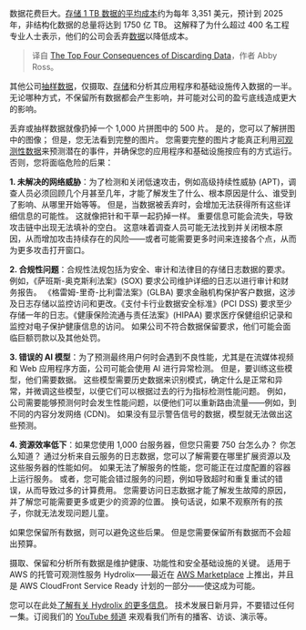 
<!--
title: 丢弃数据的四大后果
cover: https://cdn.thenewstack.io/media/2025/02/0f4b428e-missingpiece.jpg
-->

数据花费巨大。[存储 1 TB 数据的平均成本](https://hydrolix.io/the-cost-of-discarding-data/)约为每年 3,351 美元，预计到 2025 年，非结构化数据的总量将达到 1750 亿 TB。 这解释了为什么超过 400 名工程专业人士表示，他们的公司会丢弃[数据](https://thenewstack.io/data/)以降低成本。

> 译自 [The Top Four Consequences of Discarding Data](https://thenewstack.io/the-top-four-consequences-of-discarding-data/)，作者 Abby Ross。

其他公司[抽样数据](https://hydrolix.io/blog/4-observability-anti-practices/)，仅摄取、[存储](https://thenewstack.io/storage/)和分析其应用程序和基础设施传入数据的一半。 无论哪种方式，不保留所有数据都会产生影响，并可能对公司的盈亏底线造成更大的影响。

丢弃或抽样数据就像扔掉一个 1,000 片拼图中的 500 片。 是的，您可以了解拼图中的图像； 但是，您无法看到完整的图片。 您需要完整的图片才能真正利用[可观测性数据](https://thenewstack.io/observability/)来预测潜在的事件，并确保您的应用程序和基础设施按应有的方式运行。 否则，您将面临危险的后果：

**1. 未解决的网络威胁**：为了检测和关闭低速攻击，例如高级持续性威胁 (APT)，调查人员必须回顾几个月甚至几年，才能了解发生了什么、根本原因是什么、谁受到了影响、从哪里开始等等。
但是，当数据被丢弃时，会增加无法获得所有这些详细信息的可能性。 这就像把针和干草一起扔掉一样。 重要信息可能会流失，导致攻击链中出现无法填补的空白。 这意味着调查人员可能无法找到并关闭根本原因，从而增加攻击持续存在的风险——或者可能需要更多时间来连接各个点，从而为更多攻击打开窗口。

**2. 合规性问题**：合规性法规包括为安全、审计和法律目的存储日志数据的要求。 例如，《萨班斯-奥克斯利法案》(SOX) 要求公司维护详细的日志以进行审计和财务报告。
《格雷姆-里奇-比利雷法案》(GLBA) 要求金融机构保护客户数据，这涉及日志存储以监控访问和更改。《支付卡行业数据安全标准》(PCI DSS) 要求至少存储一年的日志。《健康保险流通与责任法案》(HIPAA) 要求医疗保健组织记录和监控对电子保护健康信息的访问。 如果公司不符合数据保留要求，他们可能会面临巨额罚款以及其他处罚。

**3. 错误的 AI 模型**：为了预测最终用户何时会遇到不良性能，尤其是在流媒体视频和 Web 应用程序方面，公司可能会使用 AI 进行异常检测。 但是，要训练这些模型，他们需要数据。
这些模型需要历史数据来识别模式，确定什么是正常和异常，并微调这些模型，以便它们可以根据过去的行为指标检测性能问题。 例如，公司需要能够预测何时会发生性能问题，以便他们可以重新路由流量——例如，到不同的内容分发网络 (CDN)。 如果没有显示警告信号的数据，模型就无法做出这些预测。

**4. 资源效率低下**：如果您使用 1,000 台服务器，但您只需要 750 台怎么办？ 你怎么知道？ 通过分析来自云服务的日志数据，您可以了解需要在哪里扩展资源以及这些服务器的性能如何。 如果无法了解服务的性能，您可能正在过度配置的容器上运行服务。
或者，您可能会错过服务的问题，例如导致超时和重复重试的错误，从而导致过多的计算费用。 您需要访问日志数据才能了解发生故障的原因，并了解您可能需要更多或更少的资源的位置。 换句话说，如果不观察所有的孩子，你就无法发现问题儿童。

如果您保留所有数据，则可以避免这些后果。 但是您需要保留所有数据而不会超出预算。

摄取、保留和分析所有数据是维护健康、功能性和安全基础设施的关键。 适用于 AWS 的托管可观测性服务 Hydrolix——最近在 [AWS Marketplace](https://aws.amazon.com/marketplace/pp/prodview-jmgtt23uz7fkm?applicationId=AWS-Marketplace-Console&ref_=beagle&sr=0-1) 上推出，并且是 AWS CloudFront Service Ready 计划的一部分——使这成为可能。

您可以在此处[了解有关 Hydrolix 的更多信息](https://hydrolix.io/partner-program/cascade/)。
技术发展日新月异，不要错过任何一集。订阅我们的 [YouTube 频道](https://youtube.com/thenewstack?sub_confirmation=1) 来观看我们所有的播客、访谈、演示等。